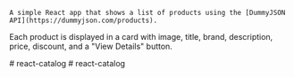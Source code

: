     A simple React app that shows a list of products using the [DummyJSON API](https://dummyjson.com/products).  
Each product is displayed in a card with image, title, brand, description, price, discount, and a "View Details" button.


#   r e a c t - c a t a l o g  
 #   r e a c t - c a t a l o g  
 